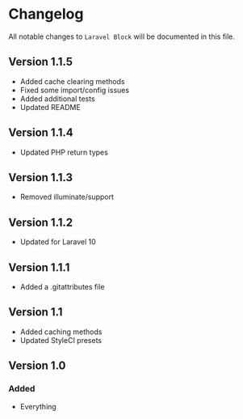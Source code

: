 # Changelog

All notable changes to `Laravel Block` will be documented in this file.

## Version 1.1.5

- Added cache clearing methods
- Fixed some import/config issues
- Added additional tests
- Updated README

## Version 1.1.4

- Updated PHP return types

## Version 1.1.3

- Removed illuminate/support

## Version 1.1.2

- Updated for Laravel 10

## Version 1.1.1

- Added a .gitattributes file

## Version 1.1

- Added caching methods
- Updated StyleCI presets

## Version 1.0

### Added

- Everything
